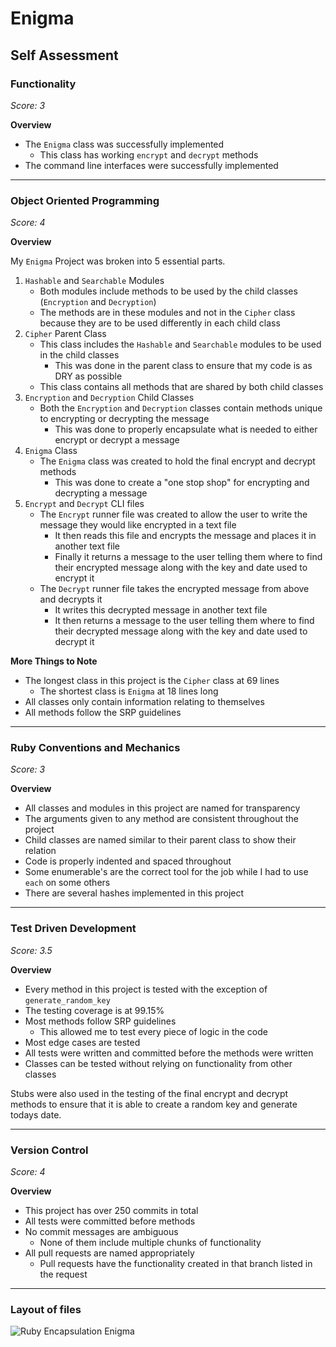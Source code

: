 # Enigma

## Self Assessment

### Functionality

*Score: 3*

**Overview**
- The `Enigma` class was successfully implemented
    - This class has working `encrypt` and `decrypt` methods
- The command line interfaces were successfully implemented

___
### Object Oriented Programming

*Score: 4*

**Overview**

My `Enigma` Project was broken into 5 essential parts.

1. `Hashable` and `Searchable` Modules
    - Both modules include methods to be used by the child classes (`Encryption` and `Decryption`)
    - The methods are in these modules and not in the `Cipher` class because they are to be used differently in each child class
2. `Cipher` Parent Class
    - This class includes the `Hashable` and `Searchable` modules to be used in the child classes
        - This was done in the parent class to ensure that my code is as DRY as possible
    - This class contains all methods that are shared by both child classes
3. `Encryption` and `Decryption` Child Classes
    - Both the `Encryption` and `Decryption` classes contain methods unique to encrypting or decrypting the message
        - This was done to properly encapsulate what is needed to either encrypt or decrypt a message
4. `Enigma` Class
    - The `Enigma` class was created to hold the final encrypt and decrypt methods
        - This was done to create a "one stop shop" for encrypting and decrypting a message
5. `Encrypt` and `Decrypt` CLI files
    - The `Encrypt` runner file was created to allow the user to write the message they would like encrypted in a text file
        - It then reads this file and encrypts the message and places it in another text file
        - Finally it returns a message to the user telling them where to find their encrypted message along with the key and date used to encrypt it
    - The `Decrypt` runner file takes the encrypted message from above and decrypts it
        - It writes this decrypted message in another text file
        - It then returns a message to the user telling them where to find their decrypted message along with the key and date used to decrypt it

**More Things to Note**
- The longest class in this project is the `Cipher` class at 69 lines
    - The shortest class is `Enigma` at 18 lines long
- All classes only contain information relating to themselves
- All methods follow the SRP guidelines

___
### Ruby Conventions and Mechanics

*Score: 3*

**Overview**

- All classes and modules in this project are named for transparency
- The arguments given to any method are consistent throughout the project
- Child classes are named similar to their parent class to show their relation
- Code is properly indented and spaced throughout
- Some enumerable's are the correct tool for the job while I had to use `each` on some others
- There are several hashes implemented in this project

___
### Test Driven Development

*Score: 3.5*

**Overview**
- Every method in this project is tested with the exception of `generate_random_key`
- The testing coverage is at 99.15%
- Most methods follow SRP guidelines
    - This allowed me to test every piece of logic in the code
- Most edge cases are tested
- All tests were written and committed before the methods were written
- Classes can be tested without relying on functionality from other classes

Stubs were also used in the testing of the final encrypt and decrypt methods to ensure that it is able to create a random key and generate todays date.

___
### Version Control

*Score: 4*

**Overview**
- This project has over 250 commits in total
- All tests were committed before methods
- No commit messages are ambiguous
    - None of them include multiple chunks of functionality
- All pull requests are named appropriately
    - Pull requests have the functionality created in that branch listed in the request

___
### Layout of files

![Ruby Encapsulation Enigma](https://user-images.githubusercontent.com/55028065/75744627-11382080-5cd2-11ea-9255-9ff76900479f.jpg "File Layout")
